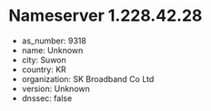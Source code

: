 # Nameserver 1.228.42.28

* as_number: 9318
* name: Unknown
* city: Suwon
* country: KR
* organization: SK Broadband Co Ltd
* version: Unknown
* dnssec: false
